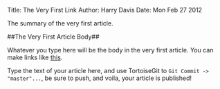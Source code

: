 Title: The Very First Link
Author: Harry Davis
Date: Mon Feb 27 2012

The summary of the very first article.

##The Very First Article Body##

Whatever you type here will be the body in the very first article.  You can make links like [this](http://www.frackfreenewyork.com).

Type the text of your article here, and use TortoiseGit to `Git Commit -> "master"...`, be sure to push, and voila, your article is published!